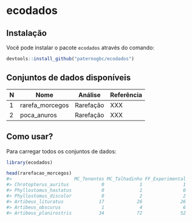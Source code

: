 
<!-- README.md is generated from README.Rmd. Please edit that file -->

# ecodados

<!-- badges: start -->

<!-- badges: end -->

## Instalação

Você pode instalar o pacote `ecodados` através do comando:

``` r
devtools::install_github("paternogbc/ecodados")
```

## Conjuntos de dados disponíveis

| N | Nome             | Análise   | Referência |
| - | ---------------- | --------- | ---------- |
| 1 | rarefa\_morcegos | Rarefação | XXX        |
| 2 | poca\_anuros     | Rarefação | XXX        |

## Como usar?

Para carregar todos os conjuntos de dados:

``` r
library(ecodados)

head(rarefacao_morcegos)
#>                       MC_Tenentes MC_Talhadinho FF_Experimental
#> Chrotopterus_auritus            0             1               1
#> Phyllostomus_hastatus           0             1               0
#> Phyllostomus_discolor           0             2               2
#> Artibeus_lituratus             17            26              26
#> Artibeus_obscurus               1             4               6
#> Artibeus_planirostris          34            72              52
```
